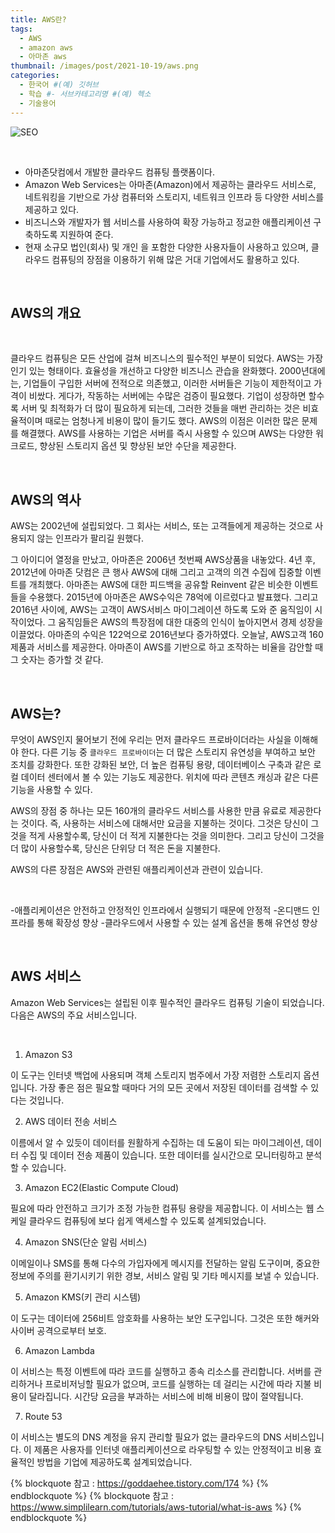 ```yaml
---
title: AWS란?
tags:
  - AWS
  - amazon aws
  - 아마존 aws
thumbnail: /images/post/2021-10-19/aws.png
categories:
  - 한국어 #(예) 깃허브
  - 학습 #- 서브카테고리명 #(예) 헥소
  - 기술용어
---
```


![SEO](/images/post/2021-10-19/aws.png)

<br>

- 아마존닷컴에서 개발한 클라우드 컴퓨팅 플랫폼이다.
- Amazon Web Services는 아마존(Amazon)에서 제공하는 클라우드 서비스로, 네트워킹을 기반으로 가상 컴퓨터와 스토리지, 네트워크 인프라 등 다양한 서비스를 제공하고 있다.
- 비즈니스와 개발자가 웹 서비스를 사용하여 확장 가능하고 정교한 애플리케이션 구축하도록 지원하여 준다.
- 현재 소규모 법인(회사) 및 개인 을 포함한 다양한 사용자들이 사용하고 있으며, 클라우드 컴퓨팅의 장점을 이용하기 위해 많은 거대 기업에서도 활용하고 있다.

<br>

## AWS의 개요

<br>

클라우드 컴퓨팅은 모든 산업에 걸쳐 비즈니스의 필수적인 부분이 되었다. AWS는 가장 인기 있는 형태이다. 효율성을 개선하고 다양한 비즈니스 관습을 완화했다. 2000년대에는, 기업들이 구입한 서버에 전적으로 의존했고, 이러한 서버들은 기능이 제한적이고 가격이 비쌌다. 게다가, 작동하는 서버에는 수많은 검증이 필요했다. 기업이 성장하면 할수록 서버 및 최적화가 더 많이 필요하게 되는데, 그러한 것들을 매번 관리하는 것은 비효율적이며 때로는 엄청나게 비용이 많이 들기도 했다. AWS의 이점은 이러한 많은 문제를 해결했다. AWS를 사용하는 기업은 서버를 즉시 사용할 수 있으며 AWS는 다양한 워크로드, 향상된 스토리지 옵션 및 향상된 보안 수단을 제공한다.

<br>

## AWS의 역사

AWS는 2002년에 설립되었다. 그 회사는 서비스, 또는 고객들에게 제공하는 것으로 사용되지 않는 인프라가 팔리길 원했다.

그 아이디어 열정을 만났고, 아마존은 2006년 첫번째 AWS상품을 내놓았다. 4년 후, 2012년에 아마존 닷컴은 큰 행사 AWS에 대해 그리고 고객의 의견 수집에 집중할 이벤트를 개최했다. 아마존는 AWS에 대한 피드백을 공유할 Reinvent 같은 비슷한 이벤트들을 수용했다.
2015년에 아마존은 AWS수익은 78억에 이르렀다고 발표했다. 그리고 2016년 사이에, AWS는 고객이 AWS서비스 마이그레이션 하도록 도와 준 움직임이 시작이었다. 그 움직임들은 AWS의 특장점에 대한 대중의 인식이 높아지면서 경제 성장을 이끌었다. 아마존의 수익은 122억으로 2016년보다 증가하였다. 오늘날, AWS고객 160제품과 서비스를 제공한다. 아마존이 AWS를 기반으로 하고 조작하는 비율을 감안할 때 그 숫자는 증가할 것 같다.

<br>

## AWS는?

무엇이 AWS인지 물어보기 전에 우리는 먼저 클라우드 프로바이더라는 사실을 이해해야 한다. 다른 기능 중 `클라우드 프로바이더`는 더 많은 스토리지 유연성을 부여하고 보안 조치를 강화한다. 또한 강화된 보안, 더 높은 컴퓨팅 용량, 데이터베이스 구축과 같은 로컬 데이터 센터에서 볼 수 있는 기능도 제공한다. 위치에 따라 콘텐츠 캐싱과 같은 다른 기능을 사용할 수 있다.

AWS의 장점 중 하나는 모든 160개의 클라우드 서비스를 사용한 만큼 유료로 제공한다는 것이다. 즉, 사용하는 서비스에 대해서만 요금을 지불하는 것이다. 그것은 당신이 그것을 적게 사용할수록, 당신이 더 적게 지불한다는 것을 의미한다. 그리고 당신이 그것을 더 많이 사용할수록, 당신은 단위당 더 적은 돈을 지불한다.

AWS의 다른 장점은 AWS와 관련된 애플리케이션과 관련이 있습니다.

<br>

-애플리케이션은 안전하고 안정적인 인프라에서 실행되기 때문에 안정적 -온디맨드 인프라를 통해 확장성 향상 -클라우드에서 사용할 수 있는 설계 옵션을 통해 유연성 향상

<br>

## AWS 서비스

Amazon Web Services는 설립된 이후 필수적인 클라우드 컴퓨팅 기술이 되었습니다. 다음은 AWS의 주요 서비스입니다.

<br>

1. Amazon S3

이 도구는 인터넷 백업에 사용되며 객체 스토리지 범주에서 가장 저렴한 스토리지 옵션입니다. 가장 좋은 점은 필요할 때마다 거의 모든 곳에서 저장된 데이터를 검색할 수 있다는 것입니다.

2. AWS 데이터 전송 서비스

이름에서 알 수 있듯이 데이터를 원활하게 수집하는 데 도움이 되는 마이그레이션, 데이터 수집 및 데이터 전송 제품이 있습니다. 또한 데이터를 실시간으로 모니터링하고 분석할 수 있습니다.

3. Amazon EC2(Elastic Compute Cloud)

필요에 따라 안전하고 크기가 조정 가능한 컴퓨팅 용량을 제공합니다. 이 서비스는 웹 스케일 클라우드 컴퓨팅에 보다 쉽게 액세스할 수 있도록 설계되었습니다.

4. Amazon SNS(단순 알림 서비스)

이메일이나 SMS를 통해 다수의 가입자에게 메시지를 전달하는 알림 도구이며, 중요한 정보에 주의를 환기시키기 위한 경보, 서비스 알림 및 기타 메시지를 보낼 수 있습니다.

5. Amazon KMS(키 관리 시스템)

이 도구는 데이터에 256비트 암호화를 사용하는 보안 도구입니다. 그것은 또한 해커와 사이버 공격으로부터 보호.

6. Amazon Lambda

이 서비스는 특정 이벤트에 따라 코드를 실행하고 종속 리소스를 관리합니다. 서버를 관리하거나 프로비저닝할 필요가 없으며, 코드를 실행하는 데 걸리는 시간에 따라 지불 비용이 달라집니다. 시간당 요금을 부과하는 서비스에 비해 비용이 많이 절약됩니다.

7. Route 53

이 서비스는 별도의 DNS 계정을 유지 관리할 필요가 없는 클라우드의 DNS 서비스입니다. 이 제품은 사용자를 인터넷 애플리케이션으로 라우팅할 수 있는 안정적이고 비용 효율적인 방법을 기업에 제공하도록 설계되었습니다.

{% blockquote 참고 : https://goddaehee.tistory.com/174 %}
{% endblockquote %}
{% blockquote 참고 : https://www.simplilearn.com/tutorials/aws-tutorial/what-is-aws %}
{% endblockquote %}
